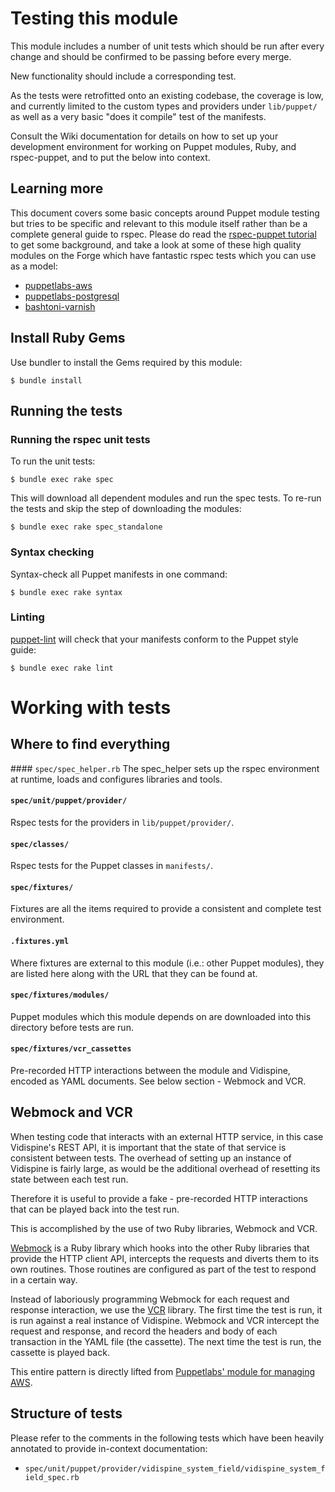 # Testing this module

This module includes a number of unit tests which should be run after every change and should be
confirmed to be passing before every merge.

New functionality should include a corresponding test.

As the tests were retrofitted onto an existing codebase, the coverage is low, and currently limited
to the custom types and providers under `lib/puppet/` as well as a very basic "does it compile" test
of the manifests.

Consult the Wiki documentation for details on how to set up your development environment for working
on Puppet modules, Ruby, and rspec-puppet, and to put the below into context.

## Learning more

This document covers some basic concepts around Puppet module testing but tries to be specific and
relevant to this module itself rather than be a complete general guide to rspec. Please do read the
[rspec-puppet tutorial](http://rspec-puppet.com/tutorial/) to get some background, and take a look
at some of these high quality modules on the Forge which have fantastic rspec tests which you can
use as a model:

* [puppetlabs-aws](https://github.com/puppetlabs/puppetlabs-aws/)
* [puppetlabs-postgresql](https://github.com/puppetlabs/puppetlabs-postgresql)
* [bashtoni-varnish](https://github.com/BashtonLtd/puppet-varnish)

## Install Ruby Gems

Use bundler to install the Gems required by this module:

```
$ bundle install
```

## Running the tests

### Running the rspec unit tests

To run the unit tests:

```
$ bundle exec rake spec
```

This will download all dependent modules and run the spec tests. To re-run the tests and skip the
step of downloading the modules:

```
$ bundle exec rake spec_standalone
```

### Syntax checking

Syntax-check all Puppet manifests in one command:

```
$ bundle exec rake syntax
```

### Linting

[puppet-lint](http://puppet-lint.com/) will check that your manifests conform to the Puppet style
guide:

```
$ bundle exec rake lint
```

# Working with tests

## Where to find everything

#### `spec/spec_helper.rb`
The spec_helper sets up the rspec environment at runtime, loads and configures libraries and tools.

#### `spec/unit/puppet/provider/`
Rspec tests for the providers in `lib/puppet/provider/`.

#### `spec/classes/`
Rspec tests for the Puppet classes in `manifests/`.

#### `spec/fixtures/`
Fixtures are all the items required to provide a consistent and complete test environment.

#### `.fixtures.yml`
Where fixtures are external to this module (i.e.: other Puppet modules), they are listed here along
with the URL that they can be found at.

#### `spec/fixtures/modules/`
Puppet modules which this module depends on are downloaded into this directory before tests are run.

#### `spec/fixtures/vcr_cassettes`
Pre-recorded HTTP interactions between the module and Vidispine, encoded as YAML documents.
See below section - Webmock and VCR.


## Webmock and VCR

When testing code that interacts with an external HTTP service, in this case Vidispine's REST API,
it is important that the state of that service is consistent between tests. The overhead of setting
up an instance of Vidispine is fairly large, as would be the additional overhead of resetting its
state between each test run.

Therefore it is useful to provide a fake - pre-recorded HTTP interactions that can be played back
into the test run.

This is accomplished by the use of two Ruby libraries, Webmock and VCR.

[Webmock](https://github.com/bblimke/webmock) is a Ruby library which hooks into the other Ruby
libraries that provide the HTTP client API, intercepts the requests and diverts them to its own
routines. Those routines are configured as part of the test to respond in a certain way.

Instead of laboriously programming Webmock for each request and response interaction, we use the
[VCR](http://www.relishapp.com/vcr/vcr/docs) library. The first time the test is run, it is run
against a real instance of Vidispine. Webmock and VCR intercept the request and response, and record the
headers and body of each transaction in the YAML file (the cassette). The next time the test is run,
the cassette is played back.

This entire pattern is directly lifted from 
[Puppetlabs' module for managing AWS](https://github.com/puppetlabs/puppetlabs-aws).

## Structure of tests

Please refer to the comments in the following tests which have been heavily annotated to provide
in-context documentation:

* `spec/unit/puppet/provider/vidispine_system_field/vidispine_system_field_spec.rb`


